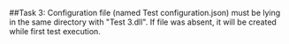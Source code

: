 ##Task 3:
Configuration file (named Test configuration.json)  must be lying in the same directory with "Test 3.dll".
If file was absent, it will be created while first test execution.
